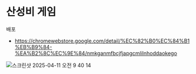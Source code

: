 # 산성비 게임

배포
* https://chromewebstore.google.com/detail/%EC%82%B0%EC%84%B1%EB%B9%84-%EA%B2%8C%EC%9E%84/nmkganmfbcjfjapgcmlilnhoddaokego





![스크린샷 2025-04-11 오전 9 40 14](https://github.com/user-attachments/assets/33af0343-fc3d-43be-bf18-ca16af63aa38)
